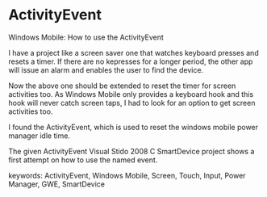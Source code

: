 ActivityEvent
=============

Windows Mobile: How to use the ActivityEvent

I have a project like a screen saver one that watches keyboard presses and resets a timer. If there are no kepresses for a longer period, the other app will issue an alarm and enables the user to find the device.

Now the above one should be extended to reset the timer for screen activities too. As Windows Mobile only provides a keyboard hook and this hook will never catch screen taps, I had to look for an option to get screen activities too.

I found the ActivityEvent, which is used to reset the windows mobile power manager idle time.

The given ActivityEvent Visual Stido 2008 C SmartDevice project shows a first attempt on how to use the named event.

keywords: ActivityEvent, Windows Mobile, Screen, Touch, Input, Power Manager, GWE, SmartDevice
